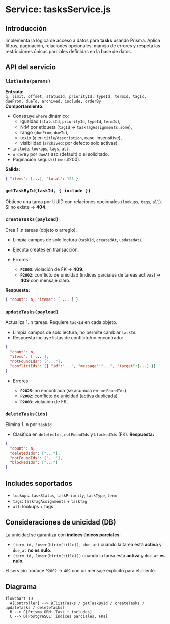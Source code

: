 # Service: tasksService.js

## Introducción

Implementa la lógica de acceso a datos para **tasks** usando Prisma. Aplica filtros, paginación, relaciones opcionales, manejo de errores y respeta las restricciones únicas parciales definidas en la base de datos.

## API del servicio

### `listTasks(params)`

**Entrada:**  
`q, limit, offset, statusId, priorityId, typeId, termId, tagId, dueFrom, dueTo, archived, include, orderBy`  
**Comportamiento:**  

- Construye `where` dinámico:
  - igualdad (`statusId`, `priorityId`, `typeId`, `termId`),
  - N:M por etiqueta (`tagId` → `taskTagAssignments.some`),
  - rango (`dueFrom`, `dueTo`),
  - texto (`q` en `title`/`description`, case-insensitive),
  - visibilidad (`archived`: por defecto solo activas).
- `include`: `lookups`, `tags`, `all`.  
- `orderBy` por `dueAt` asc (default) o el solicitado.  
- Paginación segura (`limit`≤200).

**Salida:**  

```json
{ "items": [...], "total": 123 }
```

### `getTaskById(taskId, { include })`

Obtiene una tarea por UUID con relaciones opcionales (`lookups`, `tags`, `all`).
Si no existe → **404**.

### `createTasks(payload)`

Crea 1..n tareas (objeto o arreglo).

- Limpia campos de solo lectura (`taskId`, `createdAt`, `updatedAt`).
- Ejecuta creates en transacción.
- Errores:

  - **`P2003`**: violación de FK → **409**.
  - **`P2002`**: conflicto de unicidad (índices parciales de tareas activas) → **409** con mensaje claro.

**Respuesta:**

```json
{ "count": n, "items": [ ... ] }
```

### `updateTasks(payload)`

Actualiza 1..n tareas. Requiere `taskId` en cada objeto.

- Limpia campos de solo lectura; no permite cambiar `taskId`.
- Respuesta incluye listas de conflicto/no encontrado:

```json
{
  "count": n,
  "items": [ ... ],
  "notFoundIds": ["..."],
  "conflictIds": [{ "id":"...", "message":"...", "target":[...] }]
}
```

- Errores:

  - **`P2025`**: no encontrada (se acumula en `notFoundIds`).
  - **`P2002`**: conflicto de unicidad (activa duplicada).
  - **`P2003`**: violación de FK.

### `deleteTasks(ids)`

Elimina 1..n por `taskId`.

- Clasifica en `deletedIds`, `notFoundIds` y `blockedIds` (FK).
  **Respuesta:**

```json
{
  "count": n,
  "deletedIds": ["..."],
  "notFoundIds": ["..."],
  "blockedIds": ["..."]
}
```

## Includes soportados

- `lookups`: `taskStatus`, `taskPriority`, `taskType`, `term`
- `tags`: `taskTagAssignments` + `taskTag`
- `all`: lookups + tags

## Consideraciones de unicidad (DB)

La unicidad se garantiza con **índices únicos parciales**:

- `(term_id, lower(btrim(title)), due_at)` cuando la tarea está **activa** y `due_at` **no es nulo**.
- `(term_id, lower(btrim(title)))` cuando la tarea está **activa** y `due_at` **es nulo**.

El servicio traduce `P2002` → `409` con un mensaje explícito para el cliente.

## Diagrama

```mermaid
flowchart TD
  A[Controller] --> B[listTasks / getTaskById / createTasks / updateTasks / deleteTasks]
  B --> C[Prisma ORM: Task + includes]
  C --> D[PostgreSQL: índices parciales, FKs]
```
